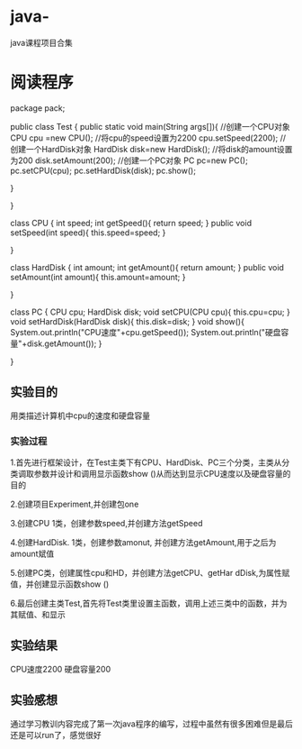 # java-
java课程项目合集

# 阅读程序

package pack;

 public class Test {
 public static void main(String args[]){
  //创建一个CPU对象
  CPU cpu =new CPU();
  //将cpu的speed设置为2200
  cpu.setSpeed(2200);
  //创建一个HardDisk对象
  HardDisk disk=new HardDisk();
  //将disk的amount设置为200
  disk.setAmount(200);
  //创建一个PC对象
  PC pc=new PC();
  pc.setCPU(cpu);
  pc.setHardDisk(disk);
pc.show();
  
 }

}
 
 class CPU {
  int speed;
  int getSpeed(){
   return speed;
  }
  public void setSpeed(int speed){
   this.speed=speed;
  }

 }
 
class HardDisk {
  int amount;
  int getAmount(){
   return amount;
  }
  public void setAmount(int amount){
   this.amount=amount;
  }

 }
 
 class PC {
  CPU cpu;
  HardDisk disk;
  void setCPU(CPU cpu){
   this.cpu=cpu;
  }
  void setHardDisk(HardDisk disk){
   this.disk=disk; 
  }
  void show(){
   System.out.println("CPU速度"+cpu.getSpeed());
   System.out.println("硬盘容量"+disk.getAmount());
  }

 }
 
## 实验目的

用类描述计算机中cpu的速度和硬盘容量

### 实验过程

1.首先进行框架设计，在Test主类下有CPU、HardDisk、PC三个分类，主类从分类调取参数并设计和调用显示函数show ()从而达到显示CPU速度以及硬盘容量的目的

2.创建项目Experiment,并创建包one

3.创建CPU 1类，创建参数speed,并创建方法getSpeed

4.创建HardDisk. 1类，创建参数amonut, 并创建方法getAmount,用于之后为amount斌值

5.创建PC类，创建属性cpu和HD，并创建方法getCPU、getHar dDisk,为属性赋值，并创建显示函数show ()

6.最后创建主类Test,首先将Test类里设置主函数，调用上述三类中的函数，并为其赋值、和显示

## 实验结果

CPU速度2200
硬盘容量200

## 实验感想

通过学习教训内容完成了第一次java程序的编写，过程中虽然有很多困难但是最后还是可以run了，感觉很好
